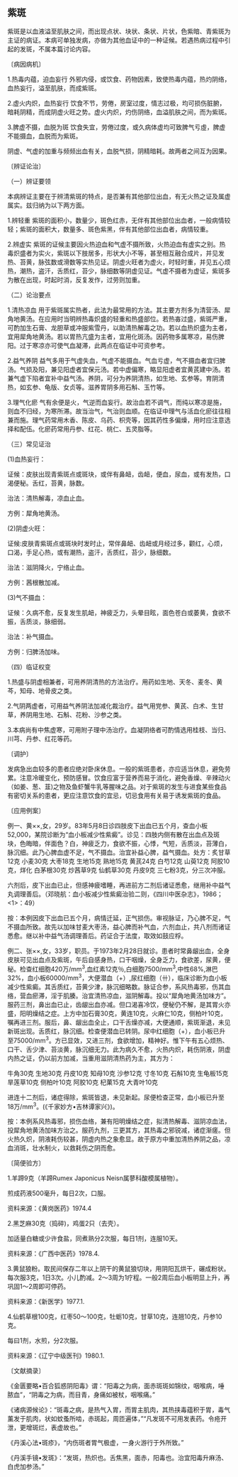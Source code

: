 ## 紫斑

紫斑是以血液溢至肌肤之间，而出现点状、块状、条状、片状，色紫暗、青紫斑为主证的病证。本病可单独发病，亦做为其他血证中的一种证候。若遇热病过程中引起的发斑，不属本篇讨论内容。

〔病因病机〕

1.热毒内蕴，迫血妄行 外邪内侵，或饮食、药物因素，致使热毒内蕴，热灼阴络，血热妄行，溢至肌肤，而成紫斑。

2.虚火内炽，血热妄行 饮食不节，劳倦，房室过度，情志过极，均可损伤脏腑，暗耗阴精，而成阴虚火旺之势。虚火内炽，灼伤阴络，血溢肌肤之间，而为紫斑。

3.脾虚不摄，血脱为斑 饮食失宜，劳倦过度，或久病体虚均可致脾气亏虛，脾虚不能摄血，血脱而为紫斑。

阴虚、气虚的加重与频频出血有关，血脱气损，阴精暗耗。故两者之间互为因果。

〔辨证论治〕

（一）辨证要领

本病辨证主要在于辨清紫斑的特点，是否兼有其他部位出血，有无火热之证及属虚属实。兹归纳为以下两方面。

1.辨轻重 紫斑的面积小，数量少，斑色红赤，无伴有其他部位出血者，一般病情较轻；紫斑的面积大，数量多、斑色紫黑，伴有其他部位出血者，病情较重。

2.辨虚实 紫斑的证候主要因火热迫血和气虚不摄所致，火热迫血有虚实之别。热毒炽盛者为实火，紫斑以下肢居多，形状大小不等，甚至相互融合成片，并见发热、苔黄，脉弦数或滑数等实热见证。阴虚火旺者为虚火，时轻时重，并见五心烦热，潮热，盗汗，舌质红，苔少，脉细数等阴虚见证。气虚不摄者为虚证，紫斑多为散在出现，时起时消，反复发作，过劳则加重。

（二）论治要点

1.清热凉血 用于紫斑属实热者，此法为最常用的方法。其主要方剂多为清营汤、犀角地黄汤。在应用时当明辨热毒炽盛的轻重和热盛部位。若热毐过盛，紫斑严重，可酌加生石膏、龙胆草或冲服紫雪丹，以助清热解毒之功。若以血热炽盛为主者，宜用犀角地黄汤。若以胃热亢盛为主者，宜用化斑汤。因药物多属寒凉，易伤脾阳。过于寒凉亦可使气血凝滞，此两点在临证中可资参考。

2.益气养阴 益气多用于气虚失血，气虚不能摄血。气血亏虚，气不摄血者宜归脾汤。气损及阳，兼见阳虚者宜保元汤。若中虚偏寒，略显阳虚者宜黄芪建中汤。若兼气虚下陷者宜补中益气汤。养阴，可分为养阴清热，如生地、玄参等。育阴清热，如玄参、龟版、女贞等。滋养胃阴多用石斛、玉竹等。

3.理气化瘀 气有余便是火，气逆而血妄行。故治血若不调气，而纯以寒凉是施，则血不归经，为寒所滞。故当治气，气治则血顺。在临证中理气与活血化瘀往往相兼而施。理气药常用木香、陈皮、乌药、枳壳等，因其药性多偏燥，用时应注意选择和配伍。化瘀药常用丹参、红花、桃仁、五灵脂等。

（三）常见证治

(1)血热妄行：

证候：皮肤出现青紫斑点或斑块，或伴有鼻衄，齿衄，便血，尿血，或有发热，口渴便秘。舌红，苔黄，脉数。

治法：清热解毒，凉血止血。

方例：犀角地黄汤。

(2)阴虚火旺：

证候:皮肤青紫斑点或斑块时发时止，常伴鼻衄、齿衄或月经过多，颧红，心烦，口渴，手足心热，或有潮热，盗汗，舌质红，苔少，脉细数。

治法：滋阴降火，宁络止血。

方例：茜根散加减。

(3)气不摄血：

证候：久病不愈，反复发生肌衄，神疲乏力，头晕目眩，面色苍白或萎黄，食欲不振，舌质淡，脉细弱。

治法：补气摄血。

方例：归脾汤加味。

（四）临证权变

1.热盛与阴虚相兼者，可用养阴清热的方法治疗。用药如生地、天冬、麦冬、黄芩，知母、地骨皮之类。

2.气阴两虚者，可用益气养阴法加减化裁治疗。益气用党参、黄芪、白术、生甘草，养阴用生地、石斛、花粉、沙参之类。

3.本病尚有中焦虚寒，可用附子理中汤治疗。血凝阴络者可酌情选用桂枝、当归、川芎、丹参、红花等药。

〔调护〕

发病急出血较多的患者应绝对卧床休息。一般的紫斑患者，亦应适当休息，避免劳累。注意冷暖变化，预防感冒。饮食应富于营养而易于消化，避免香燥、辛辣动火（如姜、葱、韮)之物及鱼虾蟹牛乳等腥味之品。对于紫斑的发生与进食某些食品有密切关系的患者，更应注意饮食的宜忌，切忌食用有关易于诱发紫斑的食品。

〔应用例案〕

例一、黄××,女，29岁。83年5月8日诊四肢皮下出血已五个月，查血小板52,000，某院诊断为“血小板减少性紫癜”。诊见：四肢内侧有散在出血点及斑块，色晦暗，伴面色？白，神疲乏力，食欲不振，心悸，气短，舌质淡，苔薄白，脉沉细。此乃心脾血虚不足，气不摄血。治宜补益心脾，益气摄血。处方：炙甘草12克 小麦30克 大枣18克 生地15克 熟地15克 黄芪24克 白芍12克 山萸12克 阿胶10克，烊化 白茅根30克 炒茜草9克 仙鹤草30克 丹皮9克 三七粉3克，分三次冲服。

六剂后，皮下出血已止，但感神疲嗜睡，再进前方二剂后诸证悉愈，继用补中益气丸调理善后。（邓晓航：血小板减少性紫癜治验二则，《四川中医杂志》，1986；<1>：49）

按：本例因皮下出血已五个月，病情迁延，正气损伤。审视脉证，乃心脾不足，气不摄血所致。故先以加味甘麦大枣汤，益心脾而补气血，六剂血止，共八剂而诸证悉愈。继以补中益气汤调理善后。药证合于法度，取效如鼓应桴。

例二、张××,女，33岁，职员。于1973年2月28日就诊。患者时常鼻龈出血，全身皮肤可见出血点及紫斑，午后自感身热，口干咽燥，全身乏力，食欲差，尿黄，便秘。检查红细胞420万/mm<sup>3</sup>,血红素12克％,白细胞7500/mm<sup>3</sup>,中性68%,淋巴32%，血小板60000/mm<sup>3</sup>，大便潜血（+）,尿红细胞（卄），临床诊断为血小板减少性紫癜。其舌质红，苔黄少津，脉沉细略数。脉证合参，系风热毒邪，伤其血络，营血瘀滞，淫于肌腠。治宜清热凉血，滋阴解毒。投以“犀角地黄汤加味方”。服药三剂，鼻出血已止，齿龈出血亦减。但口渴喜冷饮，便秘仍不解，是其胃火亦盛，阳明燥结之症。上方中加石膏30克，黄连10克，火麻仁10克，侧柏叶10克，嘱再进三剂。服后，鼻、龈出血全止，口干舌燥亦减，大便通顺，紫斑渐退，未见新斑出现。舌质红，脉沉细。检查便潜血已转阴。尿中红细胞（+），血小板已升至75000/mm<sup>3</sup>。方已显效，又进三剂，食欲增加，精神好。惟下午有五心烦热、口干、舌少津、苔淡黄，脉沉细无力。此为病久不愈，火热内炽，耗伤阴液，阴虚内热之证，仍以前方加减，当重用滋阴清热药为主，其方为：

牛角30克 生地30克 丹皮10克 知母10克 沙参12克 寸冬10克 石斛10克 生龟板15克 旱莲草10克 侧柏叶10克 阿胶10克 杞菓15克 大青叶10克

进连十二剂后，诸症得除，紫斑皆退，未见新起。尿便检查正常，血小板已升至18万/mm<sup>3</sup>。(《千家妙方•吉林谭家兴》)。

按：本例系风热毒邪，损伤血络，兼有阳明燥结之症，拟清热解毒、滋阴凉血法，投犀角地黄汤加味方治之。服药九剂，三更其方，其热毒之邪锐减，诸症渐瘥。但火热久炽，阴液耗伤较甚，阴虚内热之象愈显。故于原方中重加清热养阴之品，凉血消斑，壮水制火，以救耗伤之阴而愈。

〔简便验方〕

1.羊蹄9克（羊蹄Rumex Japonicus Neisn属蓼科酸模属植物）。

煎成药液500毫升，每日2次，口服。

资料来源：《黄岗医药》1974.4

2.黑芝麻30克（捣碎)，鸡蛋2只（去壳）。

加适量白糖或少许食盐，同煮熟分2次服，每日1剂，连服10天。

资料来源：《广西中医药》1978.4.

3.黄鼠狼粉。取民间保存二年以上阴干的黄鼠狼切块，用阴阳瓦烘干，碾成粉状。每次服3克，1日3次。小儿酌减。2〜3周为1疗程。一般2周后血小板明显上升，再巩固1〜2周即可停药。

资料来源：《新医学》1977.1.

4.仙鹤草根100克，红枣50〜100克，牡蛎10克，甘草10克，连翘10克，丹参10克。

每曰1剂，水煎，分2次服。

资料来源：《辽宁中级医刊》1980.1.

〔文献摘录〕

《金匮要略•百合狐惑阴阳毒》谓：“阳毒之为病，面赤斑斑如锦纹，咽喉病，唾脓血”，“阴毒之为病，而目青，身痛如被杖，咽喉痛。”

《诸病源候论》：“斑毒之病，是热气入胃，而胃主肌肉，其热挟毒蕴积于胃，毒气薰发于肌肉，状如蚊蚤所啮，赤斑起，周匝遍体，”“凡发斑不可用发表药。令疮开泄，更增斑烂，表虚故也。”

《丹溪心法•斑疹》，“内伤斑者胃气极虚，一身火游行于外所致。”

《丹溪手镜•发斑》：“发斑，热炽也。舌焦黑，面赤，阳毒也。治宜阳毒升麻汤、白虎加参汤。”
